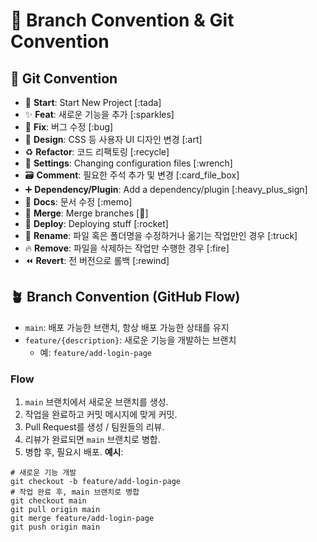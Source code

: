 # 🎯 Branch Convention & Git Convention
## 🎯 Git Convention
+ 🎉 **Start**: Start New Project [:tada]
+ ✨ **Feat**: 새로운 기능을 추가 [:sparkles]
+ 🐛 **Fix**: 버그 수정 [:bug]
+ 🎨 **Design**: CSS 등 사용자 UI 디자인 변경 [:art]
+ ♻️ **Refactor**: 코드 리팩토링 [:recycle]
+ 🔧 **Settings**: Changing configuration files [:wrench]
+ 🗃️ **Comment**: 필요한 주석 추가 및 변경 [:card_file_box]
+ ➕ **Dependency/Plugin**: Add a dependency/plugin [:heavy_plus_sign]
+ 📝 **Docs**: 문서 수정 [:memo]
+ 🔀 **Merge**: Merge branches [:twisted_rightwards_arrows:]
+ 🚀 **Deploy**: Deploying stuff [:rocket]
+ 🚚 **Rename**: 파일 혹은 폴더명을 수정하거나 옮기는 작업만인 경우 [:truck]
+ 🔥 **Remove**: 파일을 삭제하는 작업만 수행한 경우 [:fire]
+ ⏪️ **Revert**: 전 버전으로 롤백 [:rewind]
## 🪴 Branch Convention (GitHub Flow)
+ ```main```: 배포 가능한 브랜치, 항상 배포 가능한 상태를 유지
+ ```feature/{description}```: 새로운 기능을 개발하는 브랜치
  + 예: ```feature/add-login-page```
### Flow
1. ```main``` 브랜치에서 새로운 브랜치를 생성.
2. 작업을 완료하고 커밋 메시지에 맞게 커밋.
3. Pull Request를 생성 / 팀원들의 리뷰.
4. 리뷰가 완료되면 ```main``` 브랜치로 병합.
5. 병합 후, 필요시 배포. **예시**:
```
# 새로운 기능 개발
git checkout -b feature/add-login-page
# 작업 완료 후, main 브랜치로 병합
git checkout main
git pull origin main
git merge feature/add-login-page
git push origin main
```
